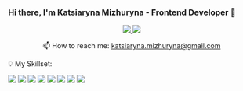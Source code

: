 ### Hi there, I'm Katsiaryna Mizhuryna - Frontend Developer 👋
  
  <p align='center'>
   <a href="https://www.linkedin.com/in/katsiaryna-mizhuryna-35278b257/">
       <img src="https://img.shields.io/badge/linkedin-%230077B5.svg?&style=for-the-badge&logo=linkedin&logoColor=white"/>
   </a>
   <a href="https://t.me/joinchat/@Katerina_Mizhurina">
       <img src="https://img.shields.io/badge/Telegram-2CA5E0?style=for-the-badge&logo=telegram&logoColor=white"/>
   </a>
<p align='center'>
   📫 How to reach me: <a href='mailto:katsiaryna.mizhuryna@gmail.com'>katsiaryna.mizhuryna@gmail.com</a>
</p>
💡 My Skillset:
<p>
<img src='https://img.shields.io/badge/HTML5-E34F26?style=for-the-badge&logo=html5&logoColor=white)'>
<img src='https://img.shields.io/badge/CSS3-1572B6?style=for-the-badge&logo=css3&logoColor=white'>
<img src='https://img.shields.io/badge/JavaScript-323330?style=for-the-badge&logo=javascript&logoColor=F7DF1E'>
<img src='https://img.shields.io/badge/json-5E5C5C?style=for-the-badge&logo=json&logoColor=white'>
<img src='https://img.shields.io/badge/TypeScript-007ACC?style=for-the-badge&logo=typescript&logoColor=white'>
<img src='https://img.shields.io/badge/Angular-DD0031?style=for-the-badge&logo=angular&logoColor=white'>
<img src='https://img.shields.io/badge/eslint-3A33D1?style=for-the-badge&logo=eslint&logoColor=white'>
<img src='https://img.shields.io/badge/Node%20js-339933?style=for-the-badge&logo=nodedotjs&logoColor=white'>
  </p>
  
<!--
**KatsiarynaMizhuryna/KatsiarynaMizhuryna** is a ✨ _special_ ✨ repository because its `README.md` (this file) appears on your GitHub profile.

Here are some ideas to get you started:

- 🔭 I’m currently working on ...
- 🌱 I’m currently learning ...
- 👯 I’m looking to collaborate on ...
- 🤔 I’m looking for help with ...
- 💬 Ask me about ...
- 📫 How to reach me: ...
- 😄 Pronouns: ...
- ⚡ Fun fact: ...
-->
